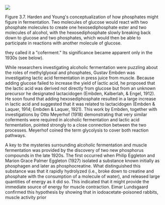 ![](https://cdn.mathpix.com/cropped/2024_06_22_222ca8e4f75e04ab4bb2g-1.jpg?height=434&width=1096&top_left_y=195&top_left_x=223)

Figure 3.7. Harden and Young's conceptualization of how phosphates might figure in fermentation. Two molecules of glucose would react with two phosphate molecules to create one hexosediphosphate ester and two molecules of alcohol, with the hexosediphosphate slowly breaking back down to glucose and two phosphates, which would then be able to participate in reactions with another molecule of glucose.

they called it a "coferment." Its significance became apparent only in the 1930s (see below).

While researchers investigating alcoholic fermentation were puzzling about the roles of methylglyoxal and phosphates, Gustav Embden was investigating lactic acid fermentation in press juice from muscle. Because adding glucose failed to increase the yield of lactic acid, he proposed that the lactic acid was derived not directly from glucose but from an unknown precursor he designated lactacidogen (Embden, Kalberlah, \& Engel, 1912). He soon found that adding hexosediphosphate resulted in a large increase in lactic acid and suggested that it was related to lactacidogen (Embden \& Laquer, 1914; Embden \& Laquer, 1921). This work by Embden, together with investigations by Otto Meyerhof (1918) demonstrating that very similar coferments were required in alcoholic fermentation and lactic acid fermentation, pointed strongly to a close connection between the two processes. Meyerhof coined the term glycolysis to cover both reaction pathways.

A key to the mysteries surrounding alcoholic fermentation and muscle fermentation was provided by the discovery of two new phosphorus compounds in the late 1920s. The first occurred when Philip Eggleton and Marion Grace Palmer Eggleton (1927) isolated a substance known initially as phosphagen and later as phosphocreatine. What distinguished this substance was that it rapidly hydrolyzed (i.e., broke down to creatine and phosphate with the consumption of a molecule of water), and released large quantities of energy as it did so. This indicated that it might provide the immediate source of energy for muscle contraction. Eimar Lundsgaard confirmed this hypothesis by showing that in iodoacetate-poisoned rabbits, muscle activity prior
